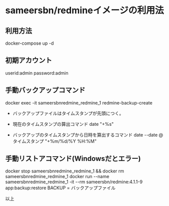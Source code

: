 # sameersbn/redmineイメージの利用法

## 利用方法
docker-compose up -d

## 初期アカウント
userid:admin
password:admin

## 手動バックアップコマンド
docker exec -it sameersbnredmine_redmine_1 redmine-backup-create

- バックアップファイルはタイムスタンプが先頭につく。
- 現在のタイムスタンプの算出コマンド
date "+%s"

- バックアップのタイムスタンプから日時を算出するコマンド
date --date @タイムスタンプ "+%m/%d/%Y %H:%M"

## 手動リストアコマンド(Windowsだとエラー)
docker stop sameersbnredmine_redmine_1 && docker rm sameersbnredmine_redmine_1
docker run --name sameersbnredmine_redmine_1 -it --rm sameersbn/redmine:4.1.1-9 app:backup:restore BACKUP = バックアップファイル

以上
